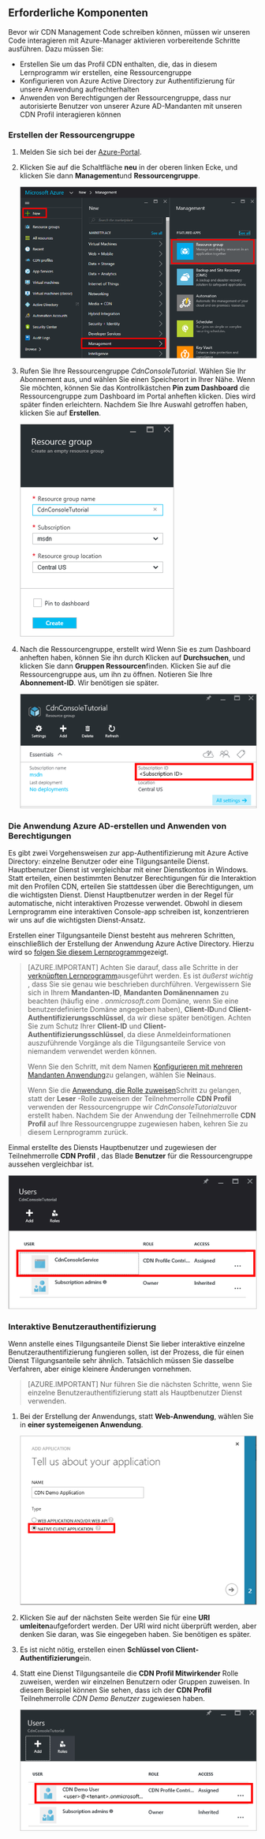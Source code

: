 ## <a name="prerequisites"></a>Erforderliche Komponenten

Bevor wir CDN Management Code schreiben können, müssen wir unseren Code interagieren mit Azure-Manager aktivieren vorbereitende Schritte ausführen.  Dazu müssen Sie:

* Erstellen Sie um das Profil CDN enthalten, die, das in diesem Lernprogramm wir erstellen, eine Ressourcengruppe
* Konfigurieren von Azure Active Directory zur Authentifizierung für unsere Anwendung aufrechterhalten
* Anwenden von Berechtigungen der Ressourcengruppe, dass nur autorisierte Benutzer von unserer Azure AD-Mandanten mit unseren CDN Profil interagieren können

### <a name="creating-the-resource-group"></a>Erstellen der Ressourcengruppe

1. Melden Sie sich bei der [Azure-Portal](https://portal.azure.com).

2. Klicken Sie auf die Schaltfläche **neu** in der oberen linken Ecke, und klicken Sie dann **Management**und **Ressourcengruppe**.
    
    ![Erstellen einer neuen Ressourcengruppe](./media/cdn-app-dev-prep/cdn-new-rg-1-include.png)

3. Rufen Sie Ihre Ressourcengruppe *CdnConsoleTutorial*.  Wählen Sie Ihr Abonnement aus, und wählen Sie einen Speicherort in Ihrer Nähe.  Wenn Sie möchten, können Sie das Kontrollkästchen **Pin zum Dashboard** die Ressourcengruppe zum Dashboard im Portal anheften klicken.  Dies wird später finden erleichtern.  Nachdem Sie Ihre Auswahl getroffen haben, klicken Sie auf **Erstellen**.

    ![Benennen der Ressourcengruppe](./media/cdn-app-dev-prep/cdn-new-rg-2-include.png)

4. Nach die Ressourcengruppe, erstellt wird Wenn Sie es zum Dashboard anheften haben, können Sie ihn durch Klicken auf **Durchsuchen**, und klicken Sie dann **Gruppen Ressourcen**finden.  Klicken Sie auf die Ressourcengruppe aus, um ihn zu öffnen.  Notieren Sie Ihre **Abonnement-ID**.  Wir benötigen sie später.

    ![Benennen die Ressourcengruppe](./media/cdn-app-dev-prep/cdn-subscription-id-include.png)

### <a name="creating-the-azure-ad-application-and-applying-permissions"></a>Die Anwendung Azure AD-erstellen und Anwenden von Berechtigungen

Es gibt zwei Vorgehensweisen zur app-Authentifizierung mit Azure Active Directory: einzelne Benutzer oder eine Tilgungsanteile Dienst. Hauptbenutzer Dienst ist vergleichbar mit einer Dienstkontos in Windows.  Statt erteilen, einen bestimmten Benutzer Berechtigungen für die Interaktion mit den Profilen CDN, erteilen Sie stattdessen über die Berechtigungen, um die wichtigsten Dienst.  Dienst Hauptbenutzer werden in der Regel für automatische, nicht interaktiven Prozesse verwendet.  Obwohl in diesem Lernprogramm eine interaktiven Console-app schreiben ist, konzentrieren wir uns auf die wichtigsten Dienst-Ansatz.

Erstellen einer Tilgungsanteile Dienst besteht aus mehreren Schritten, einschließlich der Erstellung der Anwendung Azure Active Directory.  Hierzu wird so [folgen Sie diesem Lernprogramm](../articles/resource-group-create-service-principal-portal.md)gezeigt.

> [AZURE.IMPORTANT] Achten Sie darauf, dass alle Schritte in der [verknüpften Lernprogramm](../articles/resource-group-create-service-principal-portal.md)ausgeführt werden.  Es ist *äußerst wichtig* , dass Sie sie genau wie beschrieben durchführen.  Vergewissern Sie sich in Ihrem **Mandanten-ID**, **Mandanten Domänennamen** zu beachten (häufig eine *. onmicrosoft.com* Domäne, wenn Sie eine benutzerdefinierte Domäne angegeben haben), **Client-ID**und **Client-Authentifizierungsschlüssel**, da wir diese später benötigen.  Achten Sie zum Schutz Ihrer **Client-ID** und **Client-Authentifizierungsschlüssel**, da diese Anmeldeinformationen auszuführende Vorgänge als die Tilgungsanteile Service von niemandem verwendet werden können. 
>   
> Wenn Sie den Schritt, mit dem Namen [Konfigurieren mit mehreren Mandanten Anwendung](../articles/resource-group-create-service-principal-portal.md#configure-multi-tenant-application)zu gelangen, wählen Sie **Nein**aus.
> 
> Wenn Sie die [Anwendung, die Rolle zuweisen](../articles/resource-group-create-service-principal-portal.md#assign-application-to-role)Schritt zu gelangen, statt der **Leser** -Rolle zuweisen der Teilnehmerrolle **CDN Profil** verwenden der Ressourcengruppe wir *CdnConsoleTutorial*zuvor erstellt haben.  Nachdem Sie der Anwendung der Teilnehmerrolle **CDN Profil** auf Ihre Ressourcengruppe zugewiesen haben, kehren Sie zu diesem Lernprogramm zurück. 

Einmal erstellte des Diensts Hauptbenutzer und zugewiesen der Teilnehmerrolle **CDN Profil** , das Blade **Benutzer** für die Ressourcengruppe aussehen vergleichbar ist.

![Benutzer blade](./media/cdn-app-dev-prep/cdn-service-principal-include.png)


### <a name="interactive-user-authentication"></a>Interaktive Benutzerauthentifizierung

Wenn anstelle eines Tilgungsanteile Dienst Sie lieber interaktive einzelne Benutzerauthentifizierung fungieren sollen, ist der Prozess, die für einen Dienst Tilgungsanteile sehr ähnlich.  Tatsächlich müssen Sie dasselbe Verfahren, aber einige kleinere Änderungen vornehmen.

> [AZURE.IMPORTANT] Nur führen Sie die nächsten Schritte, wenn Sie einzelne Benutzerauthentifizierung statt als Hauptbenutzer Dienst verwenden.

1. Bei der Erstellung der Anwendungs, statt **Web-Anwendung**, wählen Sie in **einer systemeigenen Anwendung**. 
    
    ![Systemeigene Anwendung](./media/cdn-app-dev-prep/cdn-native-application-include.png)
    
2. Klicken Sie auf der nächsten Seite werden Sie für eine **URI umleiten**aufgefordert werden.  Der URI wird nicht überprüft werden, aber denken Sie daran, was Sie eingegeben haben.  Sie benötigen es später. 

3. Es ist nicht nötig, erstellen einen **Schlüssel von Client-Authentifizierung**ein.

4. Statt eine Dienst Tilgungsanteile die **CDN Profil Mitwirkender** Rolle zuweisen, werden wir einzelnen Benutzern oder Gruppen zuweisen.  In diesem Beispiel können Sie sehen, dass ich der **CDN Profil** Teilnehmerrolle *CDN Demo Benutzer* zugewiesen haben.  
    
    ![Einzelne des Benutzerzugriffs](./media/cdn-app-dev-prep/cdn-aad-user-include.png)

